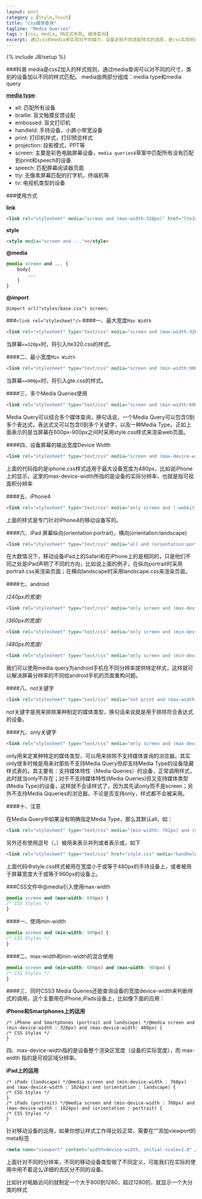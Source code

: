 ```yaml
---
layout: post
category : [Style,Touch]
title: "css媒体查询"
tagline: "Media Queries"
tags : [css, media, 响应式布局, 媒体查询]
excerpt: 通过css的media来实现对不同媒介、设备定制不同适配样式的选择，是css实现响应式布局的关键
---
```

{% include JB/setup %}

###科普
media是css2加入的样式规则，通过media查询可以对不同的尺寸，类别的设备加以不同的样式匹配。
media由两部分组成：media type和media query

**<a href="http://www.w3.org/TR/CSS21/media.html#media-types">media type</a>**:

- all: 匹配所有设备
- braille: 盲文触摸反馈设配
- embossed: 盲文打印机
- handleld: 手持设备，小屏小带宽设备
- print: 打印机样式，打印预览样式
- projection: 投影模式，PPT等
- screen: 主要是彩色电脑屏幕设备，`media queries4`草案中匹配所有没有匹配到print和speech的设备
- speech: 匹配屏幕阅读器页面
- tty: 无像素屏幕匹配的打字机，终端机等
- tv: 电视机类型的设备

###使用方式

**link**

```html
<link rel="stylesheet" media="screen and (max-width:320px)" href="lte320.css" .../>
```

**style**

```html
<style media="screen and ..."></style>
```

**@media**

```css
@media screen and ... {
    body{
        ...
    }
}
```

**@import**

```
@import url("styles/base.css") screen;
```


###`<link rel="stylesheet"/>`
####一、最大宽度`Max Width`

```html
<link rel="stylesheet" type="text/css" media="screen and (max-width:320px)" href="lte320.css" />
```

当屏幕`<=320px`时，将引入lte320.css的样式。

####二、最小宽度`Min Width`

```html
<link rel="stylesheet" type="text/css" media="screen and (min-width:900px)" href="gte.css" />
```

当屏幕`>=900px`时，将引入gte.css的样式。

####三、多个Media Queries使用

```html
<link rel="stylesheet" type="text/css" media="screen and (min-width:600px) and (max-width:900px)" href="style.css" />
```

Media Query可以结合多个媒体查询，换句话说，一个Media Query可以包含0到多个表达式，表达式又可以包含0到多个关键字，以及一种Media Type。正如上面表示的是当屏幕在600px-900px之间时采用style.css样式来渲染web页面。

####四、设备屏幕的输出宽度Device Width

```html
<link rel="stylesheet" type="text/css" media="screen and (max-device-width: 480px)" href="iphone.css" />
```

上面的代码指的是iphone.css样式适用于最大设备宽度为480px，比如说iPhone上的显示，这里的max-device-width所指的是设备的实际分辨率，也就是指可视面积分辨率

####五、iPhone4

```html
<link rel="stylesheet" type="text/css" media="only screen and (-webkit-min-device-pixel-ratio: 2)" href="iphone4.css" />
```

上面的样式是专门针对iPhone4的移动设备写的。

####六、iPad 屏幕纵向(orientation:portrait)，横向(orientation:landscape)

```html
<link rel="stylesheet" type="text/css" media="all and (orientation:portrait)" href="portrait.css" /><link rel="stylesheet" type="text/css" media="all and (orientation:landscape)" href="landscape.css" />
```

在大数情况下，移动设备iPad上的Safari和在iPhone上的是相同的，只是他们不同之处是iPad声明了不同的方向，比如说上面的例子，在纵向portrait时采用portrait.css来渲染页面；在横向landscape时采用landscape.css来渲染页面。

####七、android

/*240px的宽度*/

```html
<link rel="stylesheet" type="text/css" media="only screen and (max-device-width:240px)" href="android240.css" />
```

/*360px的宽度*/

```html
<link rel="stylesheet" type="text/css" media="only screen and (min-device-width:241px) and (max-device-width:360px)" href="android360.css />
```

/*480px的宽度*/

```html
<link rel="stylesheet" type="text/css" media="only screen and (min-device-width:361px) and (max-device-width:480px)" href="android480.css" />
```

我们可以使用media query为android手机在不同分辨率提供特定样式，这样就可以解决屏幕分辨率的不同给android手机的页面重构问题。

####八、not关键字

```html
<link rel="stylesheet" type="text/css" media="not print and (max-width: 1200px)" href="print.css" />
```

not关键字是用来排除某种制定的媒体类型，换句话来说就是用于排除符合表达式的设备。

####九、only关键字

```html
<link rel="stylesheet" type="text/css" media="only screen and (max-device-width:240px)" href="android240.css" />
```

only用来定某种特定的媒体类型，可以用来排除不支持媒体查询的浏览器。其实only很多时候是用来对那些不支持Media Query但却支持Media Type的设备隐藏样式表的。其主要有：支持媒体特性（Media Queries）的设备，正常调用样式，此时就当only不存在；对于不支持媒体特性(Media Queries)但又支持媒体类型(Media Type)的设备，这样就不会读样式了，因为其先读only而不是screen；另外不支持Media Qqueries的浏览器，不论是否支持only，样式都不会被采用。

####十、注意

在Media Query中如果没有明确指定Media Type，那么其默认all，如：

```html
<link rel="stylesheet" type="text/css" media="(min-width: 701px) and (max-width: 900px)" href="medium.css" />
```

另外还有使用逗号（，）被用来表示并列或者表示或，如下

```html
<link rel="stylesheet" type="text/css" href="style.css" media="handheld and (max-width:480px), screen and (min-width:960px)" />
```

上面代码中style.css样式被用在宽度小于或等于480px的手持设备上，或者被用于屏幕宽度大于或等于960px的设备上。



###CSS文件中@media引入使用max-width

```css
@media screen and (max-width: 600px) {
/* CSS Styles */
}
```

####一、使用min-width

```css
@media screen and (min-width: 900px) {
/* CSS Styles */
}
```

####二、max-width和min-width的混合使用

```css
@media screen and (min-width: 600px) and (max-width: 900px) {
/* CSS Styles */
}
```

####三、同时CSS3 Media Queries还能查询设备的宽度device-width来判断样式的调用，这个主要用在iPhone,iPads设备上，比如像下面的应用：

**iPhone和Smartphones上的运用**

```
/* iPhone and Smartphones (portrait and landscape) */@media screen and (min-device-width : 320px) and (max-device-width: 480px) {
/* CSS Styles */
}
```

四、max-device-width指的是设备整个渲染区宽度（设备的实际宽度），而 max-width 指的是可视区域分辨率。

**iPad上的运用**

```
/* iPads (landscape) */@media screen and (min-device-width : 768px) and (max-device-width : 1024px) and (orientation : landscape) {
/* CSS Styles */
}
/* iPads (portrait) */@media screen and (min-device-width : 768px) and (max-device-width : 1024px) and (orientation : portrait) {
/* CSS Styles */
}
```

针对移动设备的运用，如果你想让样式工作得比较正常，需要在“”添加viewport的meta标签

```html
<meta name="viewport" content="width=device-width, initial-scale=1.0" />
```

上面针对不同的分辨率，不同的移动设备类型做了不同定义，可能我们在实际的使用中用不着这么详细的去区分不同的设备。

比如针对电脑访问的就制定一个大于800到1280，超过1280的，就显示一个大分类的样式





